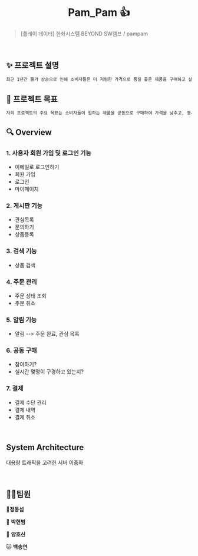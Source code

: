 <h1 align="center">Pam_Pam 👍</h1>


<!-- <center>
    <img src="./img/pic1.png"  style="zoom:76%;" align="center"/>
</center> -->



> [플레이 데이터] 한화시스템 BEYOND SW캠프 / pampam


<!-- 🎬[Demo 시연영상] 
📃[프로젝트 회고록] -->

<br>

## ✨ 프로젝트 설명

```sh
최근 1년간 물가 상승으로 인해 소비자들은 더 저렴한 가격으로 품질 좋은 제품을 구매하고 싶어합니다. 이에 따라 저희 공동구매 서비스는 이러한 소비자의 요구사항을 충족시켜줄 하나의 대안이 될 수 있습니다. 최근 소비자들 간 협력을 통해 다양한 제품을 합리적인 가격으로 구매할 수 있는 효과적인 방법 중 하나로 공동구매가 부상하고 있습니다. 저희 공동구매 플랫폼은 여러 참여자들을 하나의 그룹으로 모아 원하는 물품을 구매할 수 있습니다.

```

## 📌 프로젝트 목표

```sh
저희 프로젝트의 주요 목표는 소비자들이 원하는 제품을 공동으로 구매하여 가격을 낮추고, 동시에 지역 사회와 소상공인을 지원하는 플랫폼을 구축하는 것입니다. 다양한 제품에 대한 공동 구매를 통해 소비자는 저렴한 가격에 구매하고,  지역 사회의 소상공인 들은 자사 제품을 홍보하고 판매할 수 있는 기회를 얻게 될 것 입니다.
```


## 🔍 Overview

### 1. 사용자 회원 가입 및 로그인 기능

<!-- <center>
    <img src="./img/pic2.png" />
</center> -->
+ 이메일로 로그인하기  
+ 회원 가입
+ 로그인
+ 마이페이지

<!-- <br> -->

### 2. 게시판 기능
+ 관심목록
+ 문의하기
+ 상품등록

<!-- <center>
    <img src="./img/pic1.png" />
</center> -->

### 3. 검색 기능
+ 상품 검색

### 4. 주문 관리
+ 주문 상태 조회
+ 주문 취소

### 5. 알림 기능
+ 알림 --> 주문 완료, 관심 목록

### 6. 공동 구매
+ 참여하기?
+ 실시간 몇명이 구경하고 있는지?	

### 7. 결제
+ 결제 수단 관리
+ 결제 내역
+ 결제 취소
<br>


## System Architecture

<!-- <center>
    <img src="./img/pic2.png" />
</center> -->
대용량 트래픽을 고려한 서버 이중화

<br>



## 🤼‍♂️팀원

🐯**정동섭**

🐶 **박현범**

🐺 **양호신**

🐱 **백송연**
